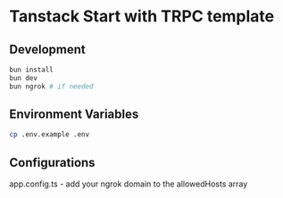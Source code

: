 # Tanstack Start with TRPC template

## Development

```bash
bun install
bun dev
bun ngrok # if needed
```

## Environment Variables

```bash
cp .env.example .env
```

## Configurations

app.config.ts - add your ngrok domain to the allowedHosts array
